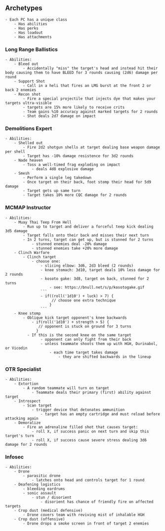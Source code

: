 ## Archetypes
	- Each PC has a unique class
		- Has abilities
		- Has perks
		- Has loadout
		- Has attachments
### Long Range Ballistics
	- Abilities:
		- Bleed out
			- Accidentally "miss" the target's head and instead hit their body causing them to have BLEED for 3 rounds causing (2d6) damage per round
		- Support Shot
			- Call in a heli that fires an LMG burst at the front 2 or back 2 enemies
		- Recon shot
			- Fire a special projectile that injects dye that makes your targets ultra-visible
			- targets are 15% more likely to receive crits
			- Team gains %10 accuracy against marked targets for 2 rounds
			- Shot deals 2d7 damage on impact
### Demolitions Expert
	- Abilities:
		- Shelled out
			- Fire 2d2 shotgun shells at target dealing base weapon damage per shell
			- Target has -10% damage resistence for 3d2 rounds
		- Nade heaven
			- Toss a well-timed frag exploding on impact
				- deals 4d8 explosive damage
		- Smesh
			- Perform a single leg takedown
			- Once target on their back, foot stomp their head for 5d9 damage
			- Target gets up same turn
			- Target takes 10% more CQC damage for 2 rounds

### MCMAP Instructor
	- Abilities:
		- Muay Thai Teep From Hell
			- Run up to target and deliver a forceful teep kick dealing 3d5 damage
			- Target falls onto their back and misses their next turn
			- In 2 turns, target can get up, but is stunned for 2 turns
				- stunned enemies deal -20% damage
				- stunned enemies take +20% more damage
		- Clinch Warfare
			- Clinch target
				- choose one:
					- slicing elbow: 3d6, 2d3 bleed (2 rounds)
					- knee stomach: 3d10, target deals 10% less damage for 2 rounds
					- kosoto gake: 3d8, target on back, stunned for 2 turns
						- see: https://bnull.net/s/p/kosotogake.gif
					```
					- if((roll('1d10') + luck) > 7) {
						 // choose one extra technique
						}
					```
		- Knee stomp
			- Oblique kick target opponent's knee backwards
				- if(roll('1d10') + strength > 5) { 
				   // opponent is stuck on ground for 3 turns
				  }
			  - If this is the second knee on the same target
					- opponent can only fight from their back
					- unless teammate shoots them up with HGH, Durinabol, or Vicodin
						- each time target takes damage
							- they are shifted backwards in the lineup
### OTR Specialist
	- Abilities:
		- Extortion
			- A random teammate will turn on target
				- Teammate deals their primary (first) ability against target
		- Introspect
			- Scan target
				- trigger device that detonates ammunition 
					- target has an empty cartridge and must reload before attacking again
		- Demoralize
			- Fire an adrenaline filled shot that causes target:
				- roll X, if success panic on next turn and skip this target's turn
				- roll X, if success cause severe stress dealing 3d6 damage for 2 rounds
### Infosec
	- Abilities:
		- Drone
			- parasitic drone
				- latches onto head and controls target for 1 round
		- Deafening logistics
			- bleeding eardrums
			- sonic assault
				- stun / disorient
					- disorient has chance of friendly fire on affected targets
		- Crop dust (medical defensive)
			- Drone covers team with reviving mist of inhalable HGH
		- Crop dust (offensive)
			- Drone drops a smoke screen in front of target 2 enemies
